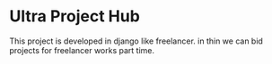 # Ultra Project Hub
 This project is developed in django like freelancer. in thin we can bid projects for freelancer works part time.
